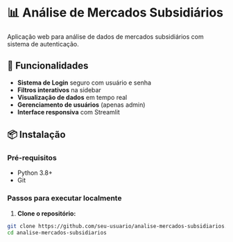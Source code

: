 # 📊 Análise de Mercados Subsidiários

Aplicação web para análise de dados de mercados subsidiários com sistema de autenticação.

## 🚀 Funcionalidades

- **Sistema de Login** seguro com usuário e senha
- **Filtros interativos** na sidebar
- **Visualização de dados** em tempo real
- **Gerenciamento de usuários** (apenas admin)
- **Interface responsiva** com Streamlit

## 📦 Instalação

### Pré-requisitos
- Python 3.8+
- Git

### Passos para executar localmente

1. **Clone o repositório:**
```bash
git clone https://github.com/seu-usuario/analise-mercados-subsidiarios.git
cd analise-mercados-subsidiarios